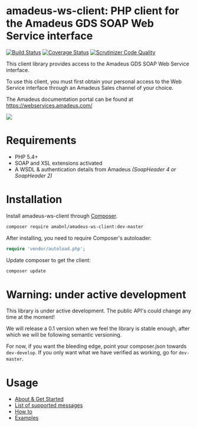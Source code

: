 # amadeus-ws-client: PHP client for the Amadeus GDS SOAP Web Service interface

[![Build Status](https://travis-ci.org/amabnl/amadeus-ws-client.svg?branch=develop)](https://travis-ci.org/amabnl/amadeus-ws-client) [![Coverage Status](https://coveralls.io/repos/github/amabnl/amadeus-ws-client/badge.svg?branch=develop)](https://coveralls.io/github/amabnl/amadeus-ws-client?branch=develop) [![Scrutinizer Code Quality](https://scrutinizer-ci.com/g/amabnl/amadeus-ws-client/badges/quality-score.png?b=develop)](https://scrutinizer-ci.com/g/amabnl/amadeus-ws-client/?branch=develop)

This client library provides access to the Amadeus GDS SOAP Web Service interface. 

To use this client, you must first obtain your personal access to the Web Service interface through an Amadeus Sales channel of your choice.

The Amadeus documentation portal can be found at https://webservices.amadeus.com/
 
![](http://i.imgur.com/7ZcCgnj.jpg)

# Requirements

* PHP 5.4+
* SOAP and XSL extensions activated
* A WSDL & authentication details from Amadeus _(SoapHeader 4 or SoapHeader 2)_

# Installation

Install amadeus-ws-client through [Composer](http://getcomposer.org).

```bash
composer require amabnl/amadeus-ws-client:dev-master
```

After installing, you need to require Composer's autoloader:

```php
require 'vendor/autoload.php';
```

Update composer to get the client:

 ```bash
composer update
 ```

# Warning: under active development

This library is under active development. The public API's could change any time at the moment!

We will release a 0.1 version when we feel the library is stable enough, after which we will be following semantic versioning.

For now, if you want the bleeding edge, point your composer.json towards `dev-develop`. If you only want what we have verified as working, go for `dev-master`.

# Usage

- [About & Get Started](docs/about-get-started.rst)
- [List of supported messages](docs/list-of-supported-messages.rst)
- [How to](docs/how-to.rst)
- [Examples](docs/samples.rst)
